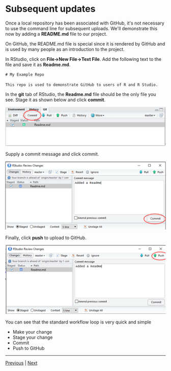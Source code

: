 # Subsequent updates

Once a local repository has been associated with GitHub, it's not necessary to use the command line for subsequent uploads. We'll demonstrate this now by adding a **README.md** file to our project.

On GitHub, the README.md file is special since it is rendered by GitHub and is used by many people as an introduction to the project.

In RStudio, click on **File->New File->Text File**.  Add the following text to the file and save it as **Readme.md**.

```
# My Example Repo

This repo is used to demonstrate GitHub to users of R and R Studio.
```

In the **git** tab of RStudio, the **Readme.md** file should be the only file you see. Stage it as shown below and click **commit**.

![](./assets/staged_readme.png)

Supply a commit message and click commit.

![](./assets/readme_commit.png)

Finally, click **push** to upload to GitHub.

![](./assets/git_push.png)

You can see that the standard workflow loop is very quick and simple

* Make your change
* Stage your change
* Commit
* Push to GitHub  

***

[Previous](./github_sync.md) | [Next](./created_earlier.md)
